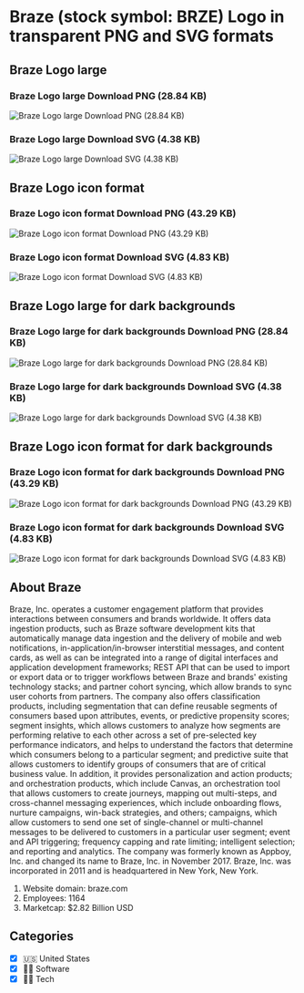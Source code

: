 # Braze (stock symbol: BRZE) Logo in transparent PNG and SVG formats

## Braze Logo large

### Braze Logo large Download PNG (28.84 KB)

![Braze Logo large Download PNG (28.84 KB)](/img/orig/BRZE_BIG-21b6ce88.png)

### Braze Logo large Download SVG (4.38 KB)

![Braze Logo large Download SVG (4.38 KB)](/img/orig/BRZE_BIG-31662660.svg)

## Braze Logo icon format

### Braze Logo icon format Download PNG (43.29 KB)

![Braze Logo icon format Download PNG (43.29 KB)](/img/orig/BRZE-f8ca5458.png)

### Braze Logo icon format Download SVG (4.83 KB)

![Braze Logo icon format Download SVG (4.83 KB)](/img/orig/BRZE-4f394d2b.svg)

## Braze Logo large for dark backgrounds

### Braze Logo large for dark backgrounds Download PNG (28.84 KB)

![Braze Logo large for dark backgrounds Download PNG (28.84 KB)](/img/orig/BRZE_BIG.D-7fc59fb1.png)

### Braze Logo large for dark backgrounds Download SVG (4.38 KB)

![Braze Logo large for dark backgrounds Download SVG (4.38 KB)](/img/orig/BRZE_BIG.D-b6a1acdd.svg)

## Braze Logo icon format for dark backgrounds

### Braze Logo icon format for dark backgrounds Download PNG (43.29 KB)

![Braze Logo icon format for dark backgrounds Download PNG (43.29 KB)](/img/orig/BRZE.D-8b6c9828.png)

### Braze Logo icon format for dark backgrounds Download SVG (4.83 KB)

![Braze Logo icon format for dark backgrounds Download SVG (4.83 KB)](/img/orig/BRZE.D-9cc40e53.svg)

## About Braze

Braze, Inc. operates a customer engagement platform that provides interactions between consumers and brands worldwide. It offers data ingestion products, such as Braze software development kits that automatically manage data ingestion and the delivery of mobile and web notifications, in-application/in-browser interstitial messages, and content cards, as well as can be integrated into a range of digital interfaces and application development frameworks; REST API that can be used to import or export data or to trigger workflows between Braze and brands' existing technology stacks; and partner cohort syncing, which allow brands to sync user cohorts from partners. The company also offers classification products, including segmentation that can define reusable segments of consumers based upon attributes, events, or predictive propensity scores; segment insights, which allows customers to analyze how segments are performing relative to each other across a set of pre-selected key performance indicators, and helps to understand the factors that determine which consumers belong to a particular segment; and predictive suite that allows customers to identify groups of consumers that are of critical business value. In addition, it provides personalization and action products; and orchestration products, which include Canvas, an orchestration tool that allows customers to create journeys, mapping out multi-steps, and cross-channel messaging experiences, which include onboarding flows, nurture campaigns, win-back strategies, and others; campaigns, which allow customers to send one set of single-channel or multi-channel messages to be delivered to customers in a particular user segment; event and API triggering; frequency capping and rate limiting; intelligent selection; and reporting and analytics. The company was formerly known as Appboy, Inc. and changed its name to Braze, Inc. in November 2017. Braze, Inc. was incorporated in 2011 and is headquartered in New York, New York.

1. Website domain: braze.com
2. Employees: 1164
3. Marketcap: $2.82 Billion USD


## Categories
- [x] 🇺🇸 United States
- [x] 👨‍💻 Software
- [x] 👩‍💻 Tech
